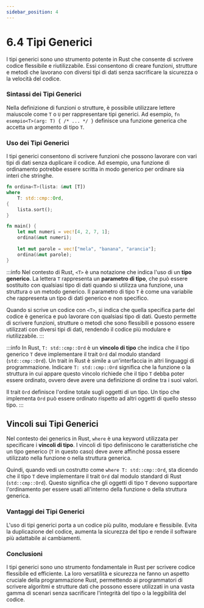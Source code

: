 ```yaml
---
sidebar_position: 4
---
```

# 6.4 Tipi Generici
I tipi generici sono uno strumento potente in Rust che consente di scrivere codice flessibile e riutilizzabile. Essi consentono di creare funzioni, strutture e metodi che lavorano con diversi tipi di dati senza sacrificare la sicurezza o la velocità del codice.

### Sintassi dei Tipi Generici
Nella definizione di funzioni o strutture, è possibile utilizzare lettere maiuscole come `T` o `U` per rappresentare tipi generici. Ad esempio, `fn esempio<T>(arg: T) { /* ... */ }` definisce una funzione generica che accetta un argomento di tipo `T`.

### Uso dei Tipi Generici
I tipi generici consentono di scrivere funzioni che possono lavorare con vari tipi di dati senza duplicare il codice. Ad esempio, una funzione di ordinamento potrebbe essere scritta in modo generico per ordinare sia interi che stringhe.

```rust
fn ordina<T>(lista: &mut [T])
where
    T: std::cmp::Ord,
{
    lista.sort();
}

fn main() {
    let mut numeri = vec![4, 2, 7, 1];
    ordina(&mut numeri);
    
    let mut parole = vec!["mela", "banana", "arancia"];
    ordina(&mut parole);
}
```

:::info
Nel contesto di Rust, `<T>` è una notazione che indica l'uso di un **tipo generico**. La lettera `T` rappresenta un **parametro di tipo**, che può essere sostituito con qualsiasi tipo di dati quando si utilizza una funzione, una struttura o un metodo generico. Il parametro di tipo `T` è come una variabile che rappresenta un tipo di dati generico e non specifico.

Quando si scrive un codice con `<T>`, si indica che quella specifica parte del codice è generica e può lavorare con qualsiasi tipo di dati. Questo permette di scrivere funzioni, strutture o metodi che sono flessibili e possono essere utilizzati con diversi tipi di dati, rendendo il codice più modulare e riutilizzabile.
:::

:::info
In Rust, `T: std::cmp::Ord` è un **vincolo di tipo** che indica che il tipo generico `T` deve implementare il trait `Ord` dal modulo standard (`std::cmp::Ord`). Un trait in Rust è simile a un'interfaccia in altri linguaggi di programmazione. Indicare `T: std::cmp::Ord` significa che la funzione o la struttura in cui appare questo vincolo richiede che il tipo `T` debba poter essere ordinato, ovvero deve avere una definizione di ordine tra i suoi valori.

Il trait `Ord` definisce l'ordine totale sugli oggetti di un tipo. Un tipo che implementa `Ord` può essere ordinato rispetto ad altri oggetti di quello stesso tipo.
:::

## Vincoli sui Tipi Generici
Nel contesto dei generics in Rust, `where` è una keyword utilizzata per specificare i **vincoli di tipo**. I vincoli di tipo definiscono le caratteristiche che un tipo generico (`T` in questo caso) deve avere affinché possa essere utilizzato nella funzione o nella struttura generica.

Quindi, quando vedi un costrutto come `where T: std::cmp::Ord`, sta dicendo che il tipo `T` deve implementare il trait `Ord` dal modulo standard di Rust (`std::cmp::Ord`). Questo significa che gli oggetti di tipo `T` devono supportare l'ordinamento per essere usati all'interno della funzione o della struttura generica.

### Vantaggi dei Tipi Generici
L'uso di tipi generici porta a un codice più pulito, modulare e flessibile. Evita la duplicazione del codice, aumenta la sicurezza del tipo e rende il software più adattabile ai cambiamenti.

### Conclusioni
I tipi generici sono uno strumento fondamentale in Rust per scrivere codice flessibile ed efficiente. La loro versatilità e sicurezza ne fanno un aspetto cruciale della programmazione Rust, permettendo ai programmatori di scrivere algoritmi e strutture dati che possono essere utilizzati in una vasta gamma di scenari senza sacrificare l'integrità del tipo o la leggibilità del codice.